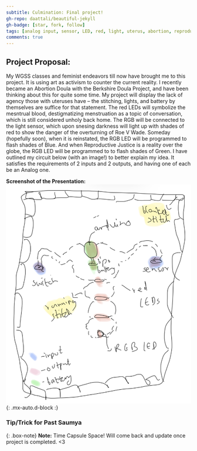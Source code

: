 ```yaml
---
subtitle: Culmination: Final project!
gh-repo: daattali/beautiful-jekyll
gh-badge: [star, fork, follow]
tags: [analog input, sensor, LED, red, light, uterus, abortion, reproductive justice, arduino]
comments: true
---
```


## **Project Proposal:**
My WGSS classes and feminist endeavors till now have brought me to this project. It is using art as activism to counter the current reality. 
I recently became an Abortion Doula with the Berkshire Doula Project, and have been thinking about this for quite some time. My project will display the lack of agency those with uteruses have – the stitching, lights, and battery by themselves are suffice for that statement. The red LEDs will symbolize the mesntrual blood, destigmatizing menstruation as a topic of conversation, which is still considered unholy back home. The RGB will be connected to the light sensor, which upon snesing darkness will light up with shades of red to show the danger of the overturning of Roe V Wade. Someday (hopefully soon), when it is reinstated, the RGB LED will be programmed to flash shades of Blue. And when Reproductive Justice is a reality over the globe, the RGB LED will be programmed to to flash shades of Green. I have outlined my circuit below (with an image!) to better explain my idea. 
It satisfies the requirements of 2 inputs and 2 outputs, and having one of each be an Analog one.


**Screenshot of the Presentation:**
![Screenshot](https://github.com/Saumya-x/Saumya-x.github.io/blob/master/assets/img/uterus%20(1).png?raw=true){: .mx-auto.d-block :}

### Tip/Trick for Past Saumya

{: .box-note}
**Note:** Time Capsule Space! Will come back and update once project is completed. <3
